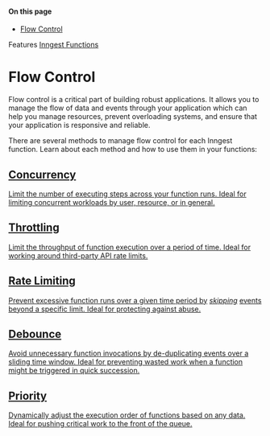 #### On this page

- [Flow Control](\docs\guides\flow-control#flow-control)

Features [Inngest Functions](\docs\features\inngest-functions)

# Flow Control

Flow control is a critical part of building robust applications. It allows you to manage the flow of data and events through your application which can help you manage resources, prevent overloading systems, and ensure that your application is responsive and reliable.

There are several methods to manage flow control for each Inngest function. Learn about each method and how to use them in your functions:

## [Concurrency](\docs\guides\concurrency)

[Limit the number of executing steps across your function runs. Ideal for limiting concurrent workloads by user, resource, or in general.](\docs\guides\concurrency)

## [Throttling](\docs\guides\throttling)

[Limit the throughput of function execution over a period of time. Ideal for working around third-party API rate limits.](\docs\guides\throttling)

## [Rate Limiting](\docs\guides\rate-limiting)

[Prevent excessive function runs over a given time period by](\docs\guides\rate-limiting) [*skipping*](\docs\guides\rate-limiting) [events beyond a specific limit. Ideal for protecting against abuse.](\docs\guides\rate-limiting)

## [Debounce](\docs\guides\debounce)

[Avoid unnecessary function invocations by de-duplicating events over a sliding time window. Ideal for preventing wasted work when a function might be triggered in quick succession.](\docs\guides\debounce)

## [Priority](\docs\guides\priority)

[Dynamically adjust the execution order of functions based on any data. Ideal for pushing critical work to the front of the queue.](\docs\guides\priority)